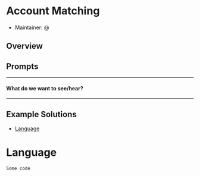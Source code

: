 # Account Matching
- Maintainer: @

## Overview

## Prompts

----

#### What do we want to see/hear?

----

## Example Solutions

- [Language](#Language)

# Language

```
Some code
```
